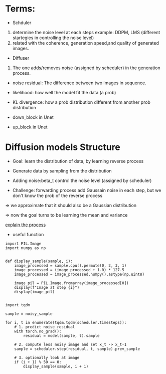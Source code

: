# Terms:

* Schduler
1. determine the noise level at each steps
example: DDPM, LMS (different startegies in controlling the noise level)
2. related with the coherence, generation speed,and quality of generated images.

* Diffuser
1. The one adds/removes noise (assigned by scheduler) in the generation process.

* noise residual:
The difference between two images in sequence.

* likelihood: how well the model fit the data (a prob)

* KL divergence: how a prob distribution different from another prob distribution

* down_block in Unet

* up_block in Unet

# Diffusion models Structure

* Goal: learn the distribution of data, by learning reverse process

* Generate data by sampling from the distribution

* Adding noise:beta_t control the noise level (assigned by scheduler)

* Challenge: forwarding process add Gaussain noise in each step, but we don't know the prob of the reverse process

=> we approximate that it should also be a Gaussian distribution

=> now the goal turns to be learning the mean and variance

[explain the process](https://www.sohu.com/a/660579806_121438385)

- useful function
```
import PIL.Image
import numpy as np


def display_sample(sample, i):
    image_processed = sample.cpu().permute(0, 2, 3, 1)
    image_processed = (image_processed + 1.0) * 127.5
    image_processed = image_processed.numpy().astype(np.uint8)

    image_pil = PIL.Image.fromarray(image_processed[0])
    display(f"Image at step {i}")
    display(image_pil)


import tqdm

sample = noisy_sample

for i, t in enumerate(tqdm.tqdm(scheduler.timesteps)):
    # 1. predict noise residual
    with torch.no_grad():
        residual = model(sample, t).sample

    # 2. compute less noisy image and set x_t -> x_t-1
    sample = scheduler.step(residual, t, sample).prev_sample

    # 3. optionally look at image
    if (i + 1) % 50 == 0:
        display_sample(sample, i + 1)
```